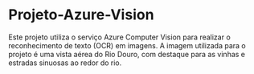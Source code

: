 # Projeto-Azure-Vision
Este projeto utiliza o serviço Azure Computer Vision para realizar o reconhecimento de texto (OCR) em imagens. A imagem utilizada para o projeto é uma vista aérea do Rio Douro, com destaque para as vinhas e estradas sinuosas ao redor do rio.
